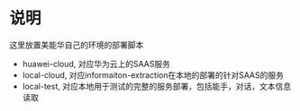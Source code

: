 # 说明
这里放置美能华自己的环境的部署脚本

* huawei-cloud, 对应华为云上的SAAS服务
* local-cloud, 对应informaiton-extraction在本地的部署的针对SAAS的服务
* local-test, 对应本地用于测试的完整的服务部署，包括能手，对话，文本信息读取
